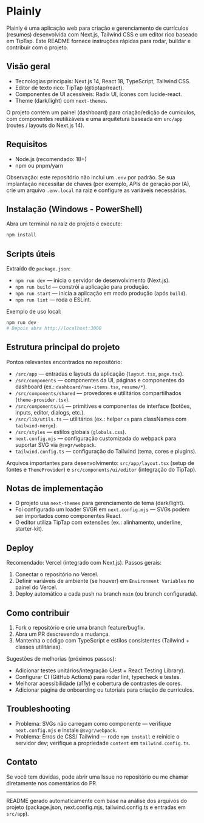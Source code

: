 # Plainly

Plainly é uma aplicação web para criação e gerenciamento de currículos (resumes) desenvolvida com Next.js, Tailwind CSS e um editor rico baseado em TipTap. Este README fornece instruções rápidas para rodar, buildar e contribuir com o projeto.

## Visão geral

- Tecnologias principais: Next.js 14, React 18, TypeScript, Tailwind CSS.
- Editor de texto rico: TipTap (@tiptap/react).
- Componentes de UI acessíveis: Radix UI, ícones com lucide-react.
- Theme (dark/light) com `next-themes`.

O projeto contém um painel (dashboard) para criação/edição de currículos, com componentes reutilizáveis e uma arquitetura baseada em `src/app` (routes / layouts do Next.js 14).

## Requisitos

- Node.js (recomendado: 18+)
- npm ou pnpm/yarn

Observação: este repositório não inclui um `.env` por padrão. Se sua implantação necessitar de chaves (por exemplo, APIs de geração por IA), crie um arquivo `.env.local` na raiz e configure as variáveis necessárias.

## Instalação (Windows - PowerShell)

Abra um terminal na raiz do projeto e execute:

```powershell
npm install
```

## Scripts úteis

Extraído de `package.json`:

- `npm run dev` — inicia o servidor de desenvolvimento (Next.js).
- `npm run build` — constrói a aplicação para produção.
- `npm run start` — inicia a aplicação em modo produção (após `build`).
- `npm run lint` — roda o ESLint.

Exemplo de uso local:

```powershell
npm run dev
# Depois abra http://localhost:3000
```

## Estrutura principal do projeto

Pontos relevantes encontrados no repositório:

- `/src/app` — entradas e layouts da aplicação (`layout.tsx`, `page.tsx`).
- `/src/components` — componentes da UI, páginas e componentes do dashboard (ex.: `dashboard/nav-items.tsx`, `resume/*`).
- `/src/components/shared` — provedores e utilitários compartilhados (`theme-provider.tsx`).
- `/src/components/ui` — primitives e componentes de interface (botões, inputs, editor, dialogs, etc.).
- `/src/lib/utils.ts` — utilitários (ex.: helper `cn` para classNames com `tailwind-merge`).
- `/src/styles` — estilos globais (`globals.css`).
- `next.config.mjs` — configuração customizada do webpack para suportar SVG via `@svgr/webpack`.
- `tailwind.config.ts` — configuração do Tailwind (tema, cores e plugins).

Arquivos importantes para desenvolvimento: `src/app/layout.tsx` (setup de fontes e `ThemeProvider`) e `src/components/ui/editor` (integração do TipTap).

## Notas de implementação

- O projeto usa `next-themes` para gerenciamento de tema (dark/light).
- Foi configurado um loader SVGR em `next.config.mjs` — SVGs podem ser importados como componentes React.
- O editor utiliza TipTap com extensões (ex.: alinhamento, underline, starter-kit).

## Deploy

Recomendado: Vercel (integrado com Next.js). Passos gerais:

1. Conectar o repositório no Vercel.
2. Definir variáveis de ambiente (se houver) em `Environment Variables` no painel do Vercel.
3. Deploy automático a cada push na branch `main` (ou branch configurada).

## Como contribuir

1. Fork o repositório e crie uma branch feature/bugfix.
2. Abra um PR descrevendo a mudança.
3. Mantenha o código com TypeScript e estilos consistentes (Tailwind + classes utilitárias).

Sugestões de melhorias (próximos passos):

- Adicionar testes unitários/integração (Jest + React Testing Library).
- Configurar CI (GitHub Actions) para rodar lint, typecheck e testes.
- Melhorar acessibilidade (a11y) e cobertura de contrastes de cores.
- Adicionar página de onboarding ou tutoriais para criação de currículos.

## Troubleshooting

- Problema: SVGs não carregam como componente — verifique `next.config.mjs` e instale `@svgr/webpack`.
- Problema: Erros de CSS/ Tailwind — rode `npm install` e reinicie o servidor dev; verifique a propriedade `content` em `tailwind.config.ts`.

## Contato

Se você tem dúvidas, pode abrir uma Issue no repositório ou me chamar diretamente nos comentários do PR.

---

README gerado automaticamente com base na análise dos arquivos do projeto (package.json, next.config.mjs, tailwind.config.ts e entradas em `src/app`).
